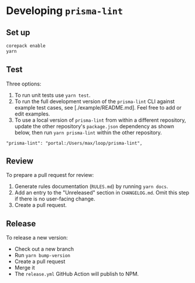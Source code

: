 # Developing `prisma-lint`

## Set up

```sh
corepack enable
yarn
```

## Test

Three options:

1. To run unit tests use `yarn test`.
2. To run the full development version of the `prisma-lint` CLI against example test cases, see [./example/README.md]. Feel free to add or edit examples.
3. To use a local version of `prisma-lint` from within a different repository, update the other repository's `package.json` dependency as shown below, then run `yarn prisma-lint` within the other repository.

```
"prisma-lint": "portal:/Users/max/loop/prisma-lint",
```

## Review

To prepare a pull request for review:

1. Generate rules documentation (`RULES.md`) by running `yarn docs`.
2. Add an entry to the "Unreleased" section in `CHANGELOG.md`. Omit this step if there is no user-facing change.
3. Create a pull request.

## Release

To release a new version:

- Check out a new branch
- Run `yarn bump-version`
- Create a pull request
- Merge it
- The `release.yml` GitHub Action will publish to NPM.
